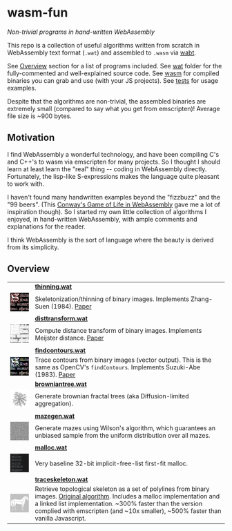 # wasm-fun

*Non-trivial programs in hand-written WebAssembly*

This repo is a collection of useful algorithms written from scratch in WebAssembly text format (`.wat`) and assembled to `.wasm` via [wabt](https://github.com/WebAssembly/wabt).


See [Overview](#Overview) section for a list of programs included. See [wat](wat/) folder for the fully-commented and well-explained source code. See [wasm](wasm/) for compiled binaries you can grab and use (with your JS projects). See [tests](tests/) for usage examples.

Despite that the algorithms are non-trivial, the assembled binaries are extremely small (compared to say what you get from emscripten)! Average file size is ~900 bytes.

## Motivation

I find WebAssembly a wonderful technology, and have been compiling C's and C++'s to wasm via emscripten for many projects. So I thought I should learn at least learn the "real" thing -- coding in WebAssembly directly. Fortunately, the lisp-like S-expressions makes the language quite pleasant to work with.

I haven't found many handwritten examples beyond the "fizzbuzz" and the "99 beers". (This [Conway's Game of Life in WebAssembly](https://blog.scottlogic.com/2018/04/26/webassembly-by-hand.html) gave me a lot of inspiration though). So I started my own little collection of algorithms I enjoyed, in hand-written WebAssembly, with ample comments and explanations for the reader.

I think WebAssembly is the sort of language where the beauty is derived from its simplicity. 

## Overview

| | |
|---|---|
|  |  [**thinning.wat**](wat/thinning.wat) |
| ![](screenshots/thinning.png) | Skeletonization/thinning of binary images. Implements Zhang-Suen (1984). [Paper](http://agcggs680.pbworks.com/f/Zhan-Suen_algorithm.pdf) |
|  |  [**disttransform.wat**](wat/disttransform.wat) |
| ![](screenshots/disttransform.png) | Compute distance transform of binary images. Implements Meijster distance. [Paper](http://fab.cba.mit.edu/classes/S62.12/docs/Meijster_distance.pdf) |
|  | [**findcontours.wat**](wat/findcontours.wat) |
| ![](screenshots/findcontours.png) | Trace contours from binary images (vector output). This is the same as OpenCV's `findContours`. Implements Suzuki-Abe (1983). [Paper](https://www.academia.edu/15495158/Topological_Structural_Analysis_of_Digitized_Binary_Images_by_Border_Following) |
|  |  [**browniantree.wat**](wat/browniantree.wat) |
| ![](screenshots/browniantree.png) | Generate brownian fractal trees (aka Diffusion-limited aggregation). |
|  |  [**mazegen.wat**](wat/mazegen.wat) |
| ![](screenshots/mazegen.png) | Generate mazes using Wilson's algorithm, which guarantees an unbiased sample from the uniform distribution over all mazes. |
|  |  [**malloc.wat**](wat/malloc.wat) |
| ![](screenshots/malloc.png) | Very baseline 32-bit implicit-free-list first-fit malloc. |
|  |  [**traceskeleton.wat**](wat/traceskeleton.wat) |
| ![](screenshots/traceskeleton.png) | Retrieve topological skeleton as a set of polylines from binary images. [Original algorithm](https://github.com/LingDong-/skeleton-tracing). Includes a malloc implementation and a linked list implementation. ~300% faster than the version complied with emscripten (and ~10x smaller), ~500% faster than vanilla Javascript. |
